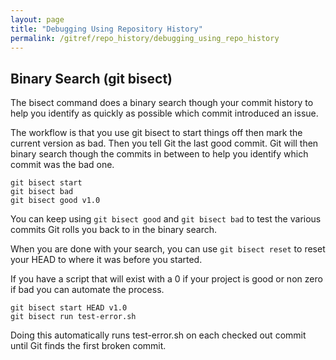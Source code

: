 ```yaml
---
layout: page
title: "Debugging Using Repository History"
permalink: /gitref/repo_history/debugging_using_repo_history
---
```


## Binary Search (git bisect)

The bisect command does a binary search though your commit history to help you identify as quickly as possible which commit introduced an issue.

The workflow is that you use git bisect to start things off then mark the current version as bad.  Then you tell Git the last good commit.  Git will then binary search though the commits in between to help you identify which commit  was the bad one.  

```
git bisect start
git bisect bad
git bisect good v1.0
```

You can keep using `git bisect good` and `git bisect bad` to test the various commits Git rolls you back to in the binary search.

When you are done with your search, you can use `git bisect reset` to reset your HEAD to where it was before you started.

If you have a script that will exist with a 0 if your project is good or non zero if bad you can automate the process.

```
git bisect start HEAD v1.0
git bisect run test-error.sh
```

Doing this automatically runs test-error.sh on each checked out commit until Git finds the first broken commit.